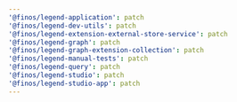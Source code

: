 ```yaml
---
'@finos/legend-application': patch
'@finos/legend-dev-utils': patch
'@finos/legend-extension-external-store-service': patch
'@finos/legend-graph': patch
'@finos/legend-graph-extension-collection': patch
'@finos/legend-manual-tests': patch
'@finos/legend-query': patch
'@finos/legend-studio': patch
'@finos/legend-studio-app': patch
---
```

